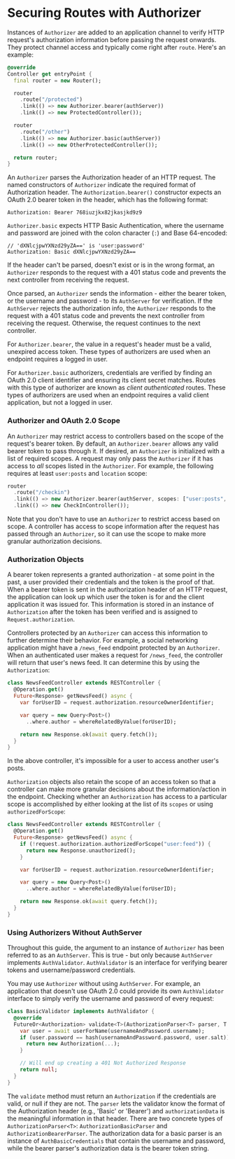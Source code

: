 # Securing Routes with Authorizer

Instances of `Authorizer` are added to an application channel to verify HTTP request's authorization information before passing the request onwards. They protect channel access and typically come right after `route`. Here's an example:

```dart
@override
Controller get entryPoint {
  final router = new Router();

  router
    .route("/protected")
    .link(() => new Authorizer.bearer(authServer))
    .link(() => new ProtectedController());

  router
    .route("/other")
    .link(() => new Authorizer.basic(authServer))
    .link(() => new OtherProtectedController());

  return router;
}
```

An `Authorizer` parses the Authorization header of an HTTP request. The named constructors of `Authorizer` indicate the required format of Authorization header. The `Authorization.bearer()` constructor expects an OAuth 2.0 bearer token in the header, which has the following format:

```
Authorization: Bearer 768iuzjkx82jkasjkd9z9
```

`Authorizer.basic` expects HTTP Basic Authentication, where the username and password are joined with the colon character (`:`) and Base 64-encoded:

```
// 'dXNlcjpwYXNzd29yZA==' is 'user:password'
Authorization: Basic dXNlcjpwYXNzd29yZA==
```

If the header can't be parsed, doesn't exist or is in the wrong format, an `Authorizer` responds to the request with a 401 status code and prevents the next controller from receiving the request.

Once parsed, an `Authorizer` sends the information - either the bearer token, or the username and password - to its `AuthServer` for verification. If the `AuthServer` rejects the authorization info, the `Authorizer` responds to the request with a 401 status code and prevents the next controller from receiving the request. Otherwise, the request continues to the next controller.

For `Authorizer.bearer`, the value in a request's header must be a valid, unexpired access token. These types of authorizers are used when an endpoint requires a logged in user.

For `Authorizer.basic` authorizers, credentials are verified by finding an OAuth 2.0 client identifier and ensuring its client secret matches. Routes with this type of authorizer are known as *client authenticated* routes. These types of authorizers are used when an endpoint requires a valid client application, but not a logged in user.

### Authorizer and OAuth 2.0 Scope

An `Authorizer` may restrict access to controllers based on the scope of the request's bearer token. By default, an `Authorizer.bearer` allows any valid bearer token to pass through it. If desired, an `Authorizer` is initialized with a list of required scopes. A request may only pass the `Authorizer` if it has access to *all* scopes listed in the `Authorizer`. For example, the following requires at least `user:posts` and `location` scope:

```dart
router
  .route("/checkin")
  .link(() => new Authorizer.bearer(authServer, scopes: ["user:posts", "location"]))
  .link(() => new CheckInController());
```

Note that you don't have to use an `Authorizer` to restrict access based on scope. A controller has access to scope information after the request has passed through an `Authorizer`, so it can use the scope to make more granular authorization decisions.

### Authorization Objects

A bearer token represents a granted authorization - at some point in the past, a user provided their credentials and the token is the proof of that. When a bearer token is sent in the authorization header of an HTTP request, the application can look up which user the token is for and the client application it was issued for. This information is stored in an instance of `Authorization` after the token has been verified and is assigned to `Request.authorization`.

Controllers protected by an `Authorizer` can access this information to further determine their behavior. For example, a social networking application might have a `/news_feed` endpoint protected by an `Authorizer`. When an authenticated user makes a request for `/news_feed`, the controller will return that user's news feed. It can determine this by using the `Authorization`:

```dart
class NewsFeedController extends RESTController {
  @Operation.get()
  Future<Response> getNewsFeed() async {
    var forUserID = request.authorization.resourceOwnerIdentifier;

    var query = new Query<Post>()
      ..where.author = whereRelatedByValue(forUserID);

    return new Response.ok(await query.fetch());
  }
}
```

In the above controller, it's impossible for a user to access another user's posts.

`Authorization` objects also retain the scope of an access token so that a controller can make more granular decisions about the information/action in the endpoint. Checking whether an `Authorization` has access to a particular scope is accomplished by either looking at the list of its `scopes` or using `authorizedForScope`:

```dart
class NewsFeedController extends RESTController {
  @Operation.get()
  Future<Response> getNewsFeed() async {
    if (!request.authorization.authorizedForScope("user:feed")) {
      return new Response.unauthorized();
    }

    var forUserID = request.authorization.resourceOwnerIdentifier;

    var query = new Query<Post>()
      ..where.author = whereRelatedByValue(forUserID);

    return new Response.ok(await query.fetch());
  }
}
```

### Using Authorizers Without AuthServer

Throughout this guide, the argument to an instance of `Authorizer` has been referred to as an `AuthServer`. This is true - but only because `AuthServer` implements `AuthValidator`. `AuthValidator` is an interface for verifying bearer tokens and username/password credentials.

You may use `Authorizer` without using `AuthServer`. For example, an application that doesn't use OAuth 2.0 could provide its own `AuthValidator` interface to simply verify the username and password of every request:

```dart
class BasicValidator implements AuthValidator {
  @override
  FutureOr<Authorization> validate<T>(AuthorizationParser<T> parser, T authorizationData, {List<AuthScope> requiredScope}) {}
    var user = await userForName(usernameAndPassword.username);
    if (user.password == hash(usernameAndPassword.password, user.salt)) {
      return new Authorization(...);
    }

    // Will end up creating a 401 Not Authorized Response
    return null;
  }
}
```

The `validate` method must return an `Authorization` if the credentials are valid, or null if they are not. The `parser` lets the validator know the format of the Authorization header (e.g., 'Basic' or 'Bearer') and `authorizationData` is the meaningful information in that header. There are two concrete types of `AuthorizationParser<T>`: `AuthorizationBasicParser` and `AuthorizationBearerParser`. The authorization data for a basic parser is an instance of `AuthBasicCredentials` that contain the username and password, while the bearer parser's authorization data is the bearer token string.
